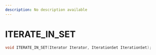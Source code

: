 ```yaml
---
description: No description available 
---
```


# ITERATE_IN_SET

```cpp
void ITERATE_IN_SET(Iterator Iterator, IterationSet IterationSet);
```